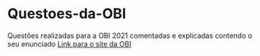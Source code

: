 # Questoes-da-OBI
Questões realizadas para a OBI 2021 comentadas e explicadas contendo o seu enunciado
[Link para o site da OBI](https://olimpiada.ic.unicamp.br/)
